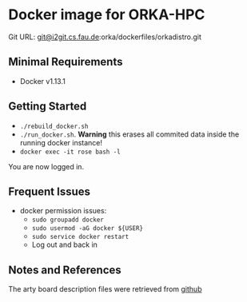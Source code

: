 # Docker image for ORKA-HPC
Git URL: git@i2git.cs.fau.de:orka/dockerfiles/orkadistro.git


## Minimal Requirements
- Docker v1.13.1


## Getting Started

- `./rebuild_docker.sh`
- `./run_docker.sh`. **Warning** this erases all commited data inside the running docker instance!
- `docker exec -it rose bash -l`

You are now logged in.


## Frequent Issues

- docker permission issues:
    - `sudo groupadd docker`
    - `sudo usermod -aG docker ${USER}`
    - `sudo service docker restart`
    - Log out and back in

## Notes and References

The arty board description files were retrieved from
[github](https://github.com/Digilent/vivado-boards/archive/master.zip)
